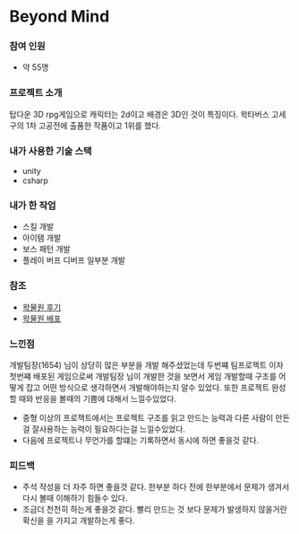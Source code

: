 # Beyond Mind

### 참여 인원
- 약 55명

### 프로젝트 소개
탑다운 3D rpg게임으로 캐릭터는 2d이고 배경은 3D인 것이 특징이다.
왁타버스 고세구의 1차 고공전에 출품한 작품이고 1위를 했다.

### 내가 사용한 기술 스택
- unity
- csharp

### 내가 한 작업
- 스킬 개발
- 아이탬 개발
- 보스 패턴 개발
- 플레이 버프 디버프 일부분 개발


### 참조
- [왁물원 후기](https://cafe.naver.com/steamindiegame/17587888)
- [왁물원 배포](https://cafe.naver.com/steamindiegame/18083305)


### 느낀점
개발팀장(1654) 님이 상당히 많은 부분을 개발 해주셨었는데 두번쨰 팀프로젝트 이자 첫번쨰 배포된 게임으로써
개발팀장 님이 개발한 것을 보면서 게임 개발할때 구조를 어떻게 잡고 어떤 방식으로 생각하면서 개발해야하는지 알수 있었다.
또한 프로젝트 완성할 때와 반응을 볼때의 기쁨에 대해서 느낄수있었다.
- 중형 이상의 프로잭트에서는 프로젝트 구조를 읽고 만드는 능력과 다른 사람이 만든걸 잘사용하는 능력이 필요하다는걸 느낄수있었다.
- 다음에 프로젝트나 무언가를 할떄는 기록하면서 동시에 하면 좋을것 같다.

### 피드백
- 주석 작성을 더 자주 하면 좋을것 같다. 한부분 하다 전에 한부분에서 문제가 생겨서 다시 볼때 이해하기 힘들수 있다.
- 조금더 천천히 하는게 좋을것 같다. 빨리 만드는 것 보다 문제가 발생하지 않을거란 확신을 을 가지고 개발하는게 좋다.
